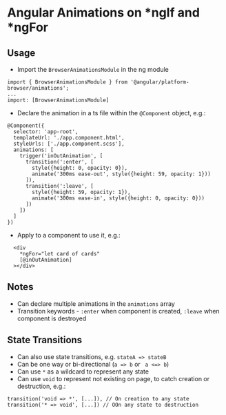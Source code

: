# Angular Animations on *ngIf and *ngFor

## Usage

- Import the `BrowserAnimationsModule` in the ng module
```
import { BrowserAnimationsModule } from '@angular/platform-browser/animations';
...
import: [BrowserAnimationsModule]
```
- Declare the animation in a ts file within the `@Component` object, e.g.:
```
@Component({
  selector: 'app-root',
  templateUrl: './app.component.html',
  styleUrls: ['./app.component.scss'],
  animations: [
    trigger('inOutAnimation', [
      transition(':enter', [
        style({height: 0, opacity: 0}),
        animate('300ms ease-out', style({height: 59, opacity: 1}))
      ]),
      transition(':leave', [
        style({height: 59, opacity: 1}),
        animate('300ms ease-in', style({height: 0, opacity: 0}))
      ])
    ])
  ]
})
```
- Apply to a component to use it, e.g.:
```
  <div 
    *ngFor="let card of cards"
    [@inOutAnimation]
  ></div>
```

## Notes

- Can declare multiple animations in the `animations` array
- Transition keywords - `:enter` when component is created, `:leave` when component is destroyed 

## State Transitions

- Can also use state transitions, e.g. `stateA => stateB`
- Can be one way or bi-directional (`a => b` or ` a <=> b`)
- Can use `*` as a wildcard to represent any state
- Can use `void` to represent not existing on page, to catch creation or destruction, e.g.:
```
transition('void => *', [...]), // On creation to any state
transition('* => void', [...]) // OOn any state to destruction
```
